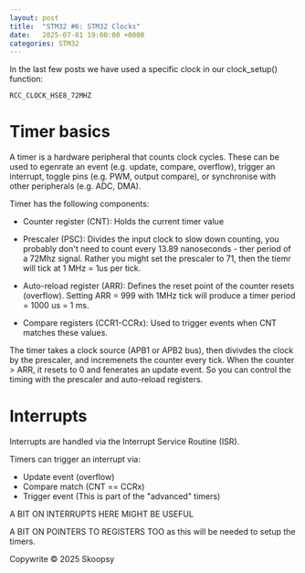 ```yaml
---
layout: post
title:  "STM32 #6: STM32 Clocks"
date:   2025-07-01 19:00:00 +0000
categories: STM32
---
```

In the last few posts we have used a specific clock in our clock_setup() function:
```
RCC_CLOCK_HSE8_72MHZ
```

# Timer basics

A timer is a hardware peripheral that counts clock cycles. These can be used to egenrate an event (e.g. update, compare, overflow), trigger an interrupt, toggle pins (e.g. PWM, output compare), or synchronise with other peripherals (e.g. ADC, DMA).

Timer has the following components:
- Counter register (CNT): Holds the current timer value

- Prescaler (PSC): Divides the input clock to slow down counting, you probably don't need to count every 13.89 nanoseconds - ther period of a 72Mhz signal.
    Rather you might set the prescaler to 71, then the tiemr will tick at 1 MHz = 1us per tick.

- Auto-reload register (ARR): Defines the reset point of the counter resets (overflow). Setting ARR = 999 with 1MHz tick will produce a timer period = 1000 us = 1 ms.

- Compare registers (CCR1-CCRx): Used to trigger events when CNT matches these values.

The timer takes a clock source (APB1 or APB2 bus), then divivdes the clock by the prescaler, and incremenets the counter every tick. When the counter > ARR, it resets to 0 and fenerates an update event. So you can control the timing with the prescaler and auto-reload registers.

# Interrupts

Interrupts are handled via the Interrupt Service Routine (ISR).

Timers can trigger an interrupt via:
- Update event (overflow)
- Compare match (CNT == CCRx)
- Trigger event (This is part of the "advanced" timers)


A BIT ON INTERRUPTS HERE MIGHT BE USEFUL

A BIT ON POINTERS TO REGISTERS TOO as this will be needed to setup the timers.


<script src="https://utteranc.es/client.js"
        repo="skoopsy/skoopsy.github.io"
        issue-term="pathname"
        label="blog-embedded1"
        theme="preferred-color-scheme"
        crossorigin="anonymous"
        async>
</script>

Copywrite © 2025 Skoopsy
